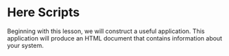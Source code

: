 # Here Scripts
Beginning with this lesson, we will construct a useful application. This application will produce an HTML document that contains information about your system.
<!--stackedit_data:
eyJoaXN0b3J5IjpbLTcwMDQ0OTAzMF19
-->